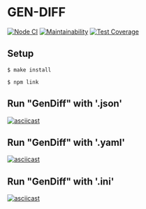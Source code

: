 # GEN-DIFF

[![Node CI](https://github.com/RD1878/hexlet_project_2/workflows/Node%20CI/badge.svg)](https://github.com/RD1878/hexlet_project_2/actions)
[![Maintainability](https://api.codeclimate.com/v1/badges/4216fcd05bcd4a17c1b0/maintainability)](https://codeclimate.com/github/RD1878/hexlet_project_2/maintainability)
[![Test Coverage](https://api.codeclimate.com/v1/badges/4216fcd05bcd4a17c1b0/test_coverage)](https://codeclimate.com/github/RD1878/hexlet_project_2/test_coverage)


## Setup

```
$ make install
```

```
$ npm link
```
## Run "GenDiff" with '.json'

[![asciicast](https://asciinema.org/a/II22w5oJC7dg3u78nNCYDS2ts.svg)](https://asciinema.org/a/II22w5oJC7dg3u78nNCYDS2ts)

## Run "GenDiff" with '.yaml'

[![asciicast](https://asciinema.org/a/D0SdQjwm7TUItuCxULVRq0oK5.svg)](https://asciinema.org/a/D0SdQjwm7TUItuCxULVRq0oK5)

## Run "GenDiff" with '.ini'

[![asciicast](https://asciinema.org/a/f8svSMDFWFeSifnNub2pyEMaw.svg)](https://asciinema.org/a/f8svSMDFWFeSifnNub2pyEMaw)